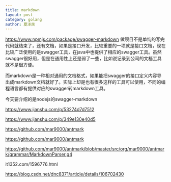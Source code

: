 ```yaml
---
title: markdown
layout: post
category: golang
author: 夏泽民
---
```

https://www.npmjs.com/package/swagger-markdown
做项目不是单纯的写完代码就结束了，还有文档，如果是接口开发，比较重要的一项就是接口文档，现在比较广泛使用的是swagger工具，在java中也提供了相应的swagger工具。虽然swagger很好用，但是在通用性上还是弱了一些，比如说记录到公司的文档工具就不是很方便。

而markdown是一种相对通用的文档格式，如果能把swagger的接口定义内容导出成markdown文档就好了。实际上却是也有很多这样的工具可以使用，不同的编程语言都有提供对应的swagger转markdown工具。

今天要介绍的是nodejs的swagger-markdown
<!-- more -->
https://www.jianshu.com/p/53274d7d7512

https://www.jianshu.com/p/349e130e40d5

https://github.com/mar9000/antmark

https://github.com/mar9000/antmark

https://github.com/mar9000/antmark/blob/master/src/org/mar9000/antmark/grammar/MarkdownParser.g4

it1352.com/1596776.html

https://blog.csdn.net/dnc8371/article/details/106702430